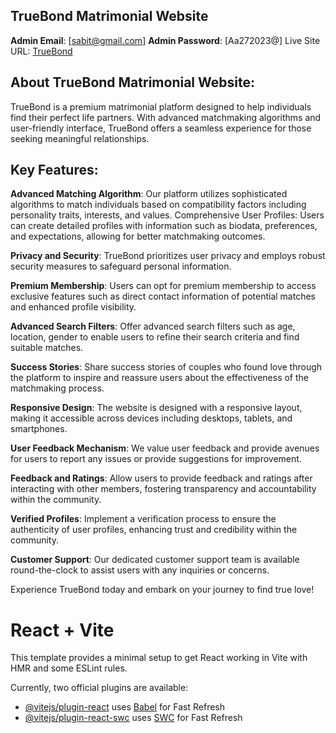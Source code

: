 
## TrueBond Matrimonial Website
**Admin Email**: [sabit@gmail.com]
**Admin Password**: [Aa272023@]
Live Site URL: [TrueBond](https://true-bond.netlify.app)

## About TrueBond Matrimonial Website:
TrueBond is a premium matrimonial platform designed to help individuals find their perfect life partners. With advanced matchmaking algorithms and user-friendly interface, TrueBond offers a seamless experience for those seeking meaningful relationships. 

## Key Features:

**Advanced Matching Algorithm**: Our platform utilizes sophisticated algorithms to match individuals based on compatibility factors including personality traits, interests, and values.
Comprehensive User Profiles: Users can create detailed profiles with information such as biodata, preferences, and expectations, allowing for better matchmaking outcomes.

**Privacy and Security**: TrueBond prioritizes user privacy and employs robust security measures to safeguard personal information.

**Premium Membership**: Users can opt for premium membership to access exclusive features such as direct contact information of potential matches and enhanced profile visibility.

**Advanced Search Filters**: Offer advanced search filters such as age, location, gender to enable users to refine their search criteria and find suitable matches.

**Success Stories**: Share success stories of couples who found love through the platform to inspire and reassure users about the effectiveness of the matchmaking process.

**Responsive Design**: The website is designed with a responsive layout, making it accessible across devices including desktops, tablets, and smartphones.

**User Feedback Mechanism**: We value user feedback and provide avenues for users to report any issues or provide suggestions for improvement.

**Feedback and Ratings**: Allow users to provide feedback and ratings after interacting with other members, fostering transparency and accountability within the community.

**Verified Profiles**: Implement a verification process to ensure the authenticity of user profiles, enhancing trust and credibility within the community.

**Customer Support**: Our dedicated customer support team is available round-the-clock to assist users with any inquiries or concerns.

Experience TrueBond today and embark on your journey to find true love!




# React + Vite

This template provides a minimal setup to get React working in Vite with HMR and some ESLint rules.

Currently, two official plugins are available:

- [@vitejs/plugin-react](https://github.com/vitejs/vite-plugin-react/blob/main/packages/plugin-react/README.md) uses [Babel](https://babeljs.io/) for Fast Refresh
- [@vitejs/plugin-react-swc](https://github.com/vitejs/vite-plugin-react-swc) uses [SWC](https://swc.rs/) for Fast Refresh
